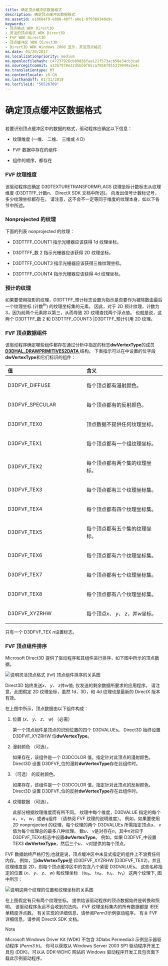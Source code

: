 ```yaml
---
title: 确定顶点缓冲区数据格式
description: 确定顶点缓冲区数据格式
ms.assetid: e10604f9-e800-40ff-a0e1-0f9389340e9c
keywords:
- 顶点格式 WDK Direct3D
- 灵活的顶点格式 WDK Direct3D
- FVF WDK Direct3D
- 顶点缓冲区 WDK Direct3D
- Direct3D WDK Windows 2000 显示，灵活顶点格式
ms.date: 04/20/2017
ms.localizationpriority: medium
ms.openlocfilehash: c47237926cb89856faa121f573acb58e34cb3ca8
ms.sourcegitcommit: a33b7978e22d5bb9f65ca7056f955319049a2e4c
ms.translationtype: MT
ms.contentlocale: zh-CN
ms.lasthandoff: 01/31/2019
ms.locfileid: "56526709"
---
```

# <a name="determining-the-vertex-buffer-data-format"></a>确定顶点缓冲区数据格式


## <span id="ddk_determining_the_vertex_buffer_data_format_gg"></span><span id="DDK_DETERMINING_THE_VERTEX_BUFFER_DATA_FORMAT_GG"></span>


若要识别顶点缓冲区中的数据的格式，驱动程序应确定以下信息：

-   纹理维度 (一维、 二维、 三维或 4 D)

-   FVF 数据中存在的组件

-   组件的顺序，都存在

### <a name="span-idfvftexturedimensionspanspan-idfvftexturedimensionspanfvf-texture-dimension"></a><span id="fvf_texture_dimension"></span><span id="FVF_TEXTURE_DIMENSION"></span>FVF 纹理维度

该驱动程序应确定 D3DTEXTURETRANSFORMFLAGS 纹理坐标计数标志从纹理维度 (D3DTTFF\_计数*n*、 DirectX SDK 文档中所述)。 向发出信号计数标记号，多少纹理坐标都存在。 请注意，这不会不一定等同于维度的纹理本身，如以下各节中所述。

### <a name="span-idnonprojectedtexturesspanspan-idnonprojectedtexturesspannonprojected-textures"></a><span id="nonprojected_textures"></span><span id="NONPROJECTED_TEXTURES"></span>Nonprojected 的纹理

下面的列表 nonprojected 的纹理：

-   D3DTTFF\_COUNT1 指示光栅器应该获得 1d 纹理坐标。

-   D3DTTFF\_数 2 指示光栅器应该获得 2D 纹理坐标。

-   D3DTTFF\_COUNT3 指示光栅器应该获得三维纹理坐标。

-   D3DTTFF\_COUNT4 指示光栅器应该获得 4d 纹理坐标。

### <a name="span-idprojectedtexturesspanspan-idprojectedtexturesspanprojected-textures"></a><span id="projected_textures"></span><span id="PROJECTED_TEXTURES"></span>预计的纹理

如果要使用投影的纹理，D3DTTFF\_预计标志设置为指示是否要作为被除数由最后一个纹理坐标 (计数<sup>th</sup>) 的纹理坐标集的元素。 因此，对于 2D 预计纹理，计数为 3，因为前两个元素除以第三，从而导致 2D 纹理查找两个浮点值。 也就是说，这两个 D3DTTFF\_数 2 和 D3DTTFF\_COUNT3 |D3DTTFF\_预计引用 2D 纹理。

### <a name="span-idddkfvfvertexdatacomponentsggspanspan-idddkfvfvertexdatacomponentsggspanfvf-vertex-data-components"></a><span id="ddk_fvf_vertex_data_components_gg"></span><span id="DDK_FVF_VERTEX_DATA_COMPONENTS_GG"></span>FVF 顶点数据组件

该驱动程序确定哪些组件都存在通过分析中指定的标志**dwVertexType**的成员[ **D3DHAL\_DRAWPRIMITIVES2DATA** ](https://msdn.microsoft.com/library/windows/hardware/ff545957)结构。 下表指示可以在中设置的位字段**dwVertexType**和它们标识的组件：

<table>
<colgroup>
<col width="50%" />
<col width="50%" />
</colgroup>
<thead>
<tr class="header">
<th align="left">值</th>
<th align="left">含义</th>
</tr>
</thead>
<tbody>
<tr class="odd">
<td align="left"><p>D3DFVF_DIFFUSE</p></td>
<td align="left"><p>每个顶点都有漫射颜色。</p></td>
</tr>
<tr class="even">
<td align="left"><p>D3DFVF_SPECULAR</p></td>
<td align="left"><p>每个顶点都有的反射颜色。</p></td>
</tr>
<tr class="odd">
<td align="left"><p>D3DFVF_TEX0</p></td>
<td align="left"><p>顶点数据不提供任何纹理坐标。</p></td>
</tr>
<tr class="even">
<td align="left"><p>D3DFVF_TEX1</p></td>
<td align="left"><p>每个顶点都有一个组纹理坐标。</p></td>
</tr>
<tr class="odd">
<td align="left"><p>D3DFVF_TEX2</p></td>
<td align="left"><p>每个顶点都有两个集的纹理坐标。</p></td>
</tr>
<tr class="even">
<td align="left"><p>D3DFVF_TEX3</p></td>
<td align="left"><p>每个顶点都有三个纹理坐标集。</p></td>
</tr>
<tr class="odd">
<td align="left"><p>D3DFVF_TEX4</p></td>
<td align="left"><p>每个顶点都有四个纹理坐标集。</p></td>
</tr>
<tr class="even">
<td align="left"><p>D3DFVF_TEX5</p></td>
<td align="left"><p>每个顶点都有五个集的纹理坐标。</p></td>
</tr>
<tr class="odd">
<td align="left"><p>D3DFVF_TEX6</p></td>
<td align="left"><p>每个顶点都有六个纹理坐标集。</p></td>
</tr>
<tr class="even">
<td align="left"><p>D3DFVF_TEX7</p></td>
<td align="left"><p>每个顶点都有七个纹理坐标集。</p></td>
</tr>
<tr class="odd">
<td align="left"><p>D3DFVF_TEX8</p></td>
<td align="left"><p>每个顶点都有八个纹理坐标集。</p></td>
</tr>
<tr class="even">
<td align="left"><p>D3DFVF_XYZRHW</p></td>
<td align="left"><p>每个顶点<em>x、 y、 z</em>，并<em>w</em>坐标。</p></td>
</tr>
</tbody>
</table>

 

只有一个 D3DFVF\_TEX *n*设置标志。

### <a name="span-idddkfvfvertexcomponentorderingggspanspan-idddkfvfvertexcomponentorderingggspanfvf-vertex-component-ordering"></a><span id="ddk_fvf_vertex_component_ordering_gg"></span><span id="DDK_FVF_VERTEX_COMPONENT_ORDERING_GG"></span>FVF 顶点组件排序

Microsoft Direct3D 提供了驱动程序和其组件进行排序，如下图中所示的顶点数据。

![说明灵活顶点格式 (fvf) 顶点组件排序的关系图](images/fvf.png)

Direct3D 始终发送*x、 y、 z*并*w*值; 仅发送的剩余数据所要求的应用程序。 请注意，此图假定 2D 纹理坐标，虽然 1d，3D，和 4d 纹理也是最新的 DirectX 版本有效。

在上图中所示，顶点数据由以下组件构成：

1.  位置 (*x、 y、 z、 w*) （必需）

    第一个顶点组件是顶点的识别位置的四个 D3DVALUEs。 Direct3D 始终设置 D3DFVF\_XYZRHW 位**dwVertexType**。

2.  漫射颜色 （可选）。

    如果存在，该组件是一个 D3DCOLOR 值，指定针对此顶点的漫射颜色。 Direct3D 设置 D3DFVF\_位的漫射**dwVertexType**存在此组件时。

3.  （可选） 的反射颜色。

    如果存在，该组件是一个 D3DCOLOR 值，指定针对此顶点的反射颜色。 Direct3D 设置 D3DFVF\_位的反射**dwVertexType**存在此组件时。

4.  纹理数据 （可选）。

    此部分根据纹理维度而有所不同。 纹理中每个维度，D3DVALUE 指定的每个*u*， *v*， *w*，或者*q*组件 （请参阅 FVF 纹理的说明维度）。 例如，如果要使用 2D nonprojected 的纹理，每个纹理的两个 D3DVALUEs 所需指定顶点*u、 v*值为每个纹理总的最多八种纹理。 数*u、 v*是对存在*n*，其中*n*对应于 D3DFVF\_TEX*n*标志中设置**dwVertexType**。 例如，如果 D3DFVF\_中设置 TEX3 **dwVertexType**，然后三个*u、 v*对提供的每个顶点。

FVF 数据始终严格打包;也就是说，顶点缓冲区中未显式指定的组件上不浪费任何内存。 例如，当**dwVertexType**是 (D3DFVF\_XYZRHW |D3DFVF\_TEX2)，并且纹理维度是 2D，则每个顶点缓冲区中的包含八个紧密 D3DVALUEs。 这些名称指定的位置 (*x、 y、 z、 w*) 和纹理坐标 （tu₀、 tv₀、 tu₁、 tv₁） 这两个纹理下, 图中所示：

![说明这两个纹理的位置和纹理坐标的关系图](images/vbuf.png)

在上图假定有只有两个纹理坐标。 提供给该驱动程序的顶点数据始终是转换和照明。 该驱动程序永远不会收到的法向。 FVF 纹理坐标集内的所有数据都是 IEEE 单精度浮点数。 有关实现的详细信息，请参阅*Perm3*示例驱动程序。 有关 FVF 详细信息，请参阅 DirectX SDK 文档。

> [!NOTE] 
> Microsoft Windows Driver Kit (WDK) 不包含 3Dlabs Permedia3 示例显示器驱动程序 (*Perm3.h*)。 你可以获取从 Windows Server 2003 SP1 驱动程序开发工具包 (DDK)，可以从 DDK-WDHC 网站的 Windows 驱动程序开发工具包页面下载此示例驱动程序。
